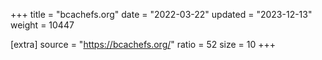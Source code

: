 +++
title = "bcachefs.org"
date = "2022-03-22"
updated = "2023-12-13"
weight = 10447

[extra]
source = "https://bcachefs.org/"
ratio = 52
size = 10
+++
